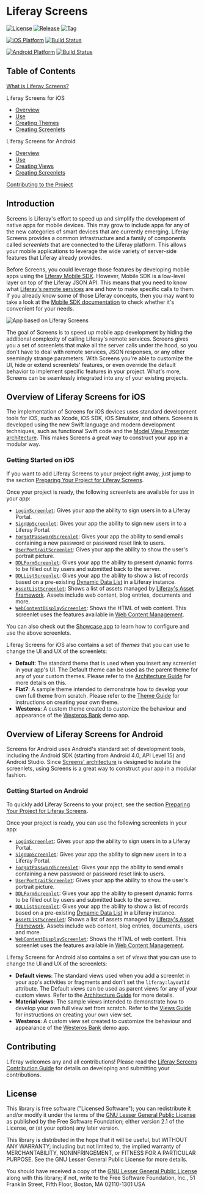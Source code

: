 # Liferay Screens

[![License](http://img.shields.io/badge/license-LGPL_2.1-red.svg?style=flat-square)](http://opensource.org/licenses/LGPL-2.1) [![Release](http://img.shields.io/badge/release-Beta_3-orange.svg?style=flat-square)](https://github.com/liferay/liferay-screens/releases/) [![Tag](http://img.shields.io/github/tag/liferay/liferay-screens.svg?style=flat-square)](https://github.com/liferay/liferay-screens/tags/)

[![iOS Platform](http://img.shields.io/badge/platform-iOS_7+-blue.svg?style=flat-square)](https://github.com/liferay/liferay-screens/tree/master/ios) [![Build Status](http://img.shields.io/travis/liferay/liferay-screens.svg?style=flat-square)](https://travis-ci.org/liferay/liferay-screens/)

[![Android Platform](http://img.shields.io/badge/platform-Android_4.0-green.svg?style=flat-square)](https://github.com/liferay/liferay-screens/tree/master/android) [![Build Status](http://img.shields.io/travis/liferay/liferay-screens.svg?style=flat-square)](https://travis-ci.org/liferay/liferay-screens/)

## Table of Contents

[What is Liferay Screens?](#introduction)

Liferay Screens for iOS
- [Overview](#overview-of-liferay-screens-for-ios)
- [Use](ios/README.md)
- [Creating Themes](ios/Documentation/theme_creation.md)
- [Creating Screenlets](ios/Documentation/screenlet_creation.md)

Liferay Screens for Android
- [Overview](#overview-of-liferay-screens-for-android)
- [Use](android/README.md)
- [Creating Views](android/documentation/view_creation.md)
- [Creating Screenlets](android/documentation/screenlet_creation.md)

[Contributing to the Project](CONTRIBUTING.md)

## Introduction

Screens is Liferay's effort to speed up and simplify the development of native apps for mobile devices. This may grow to include apps for any of the new categories of smart devices that are currently emerging. Liferay Screens provides a common infrastructure and a family of components called *screenlets* that are connected to the Liferay platform. This allows your mobile applications to leverage the wide variety of server-side features that Liferay already provides.

Before Screens, you could leverage those features by developing mobile apps using the [Liferay Mobile SDK](https://www.liferay.com/community/liferay-projects/liferay-mobile-sdk/overview). However, Mobile SDK is a low-level layer on top of the Liferay JSON API. This means that you need to know what [Liferay's remote services](https://www.liferay.com/documentation/liferay-portal/6.2/development/-/ai/accessing-services-remotely-liferay-portal-6-2-dev-guide-05-en) are and how to make specific calls to them. If you already know some of those Liferay concepts, then you may want to take a look at the [Mobile SDK documentation](https://dev.liferay.com/develop/tutorials/-/knowledge_base/6-2/mobile) to check whether it's convenient for your needs.

![App based on Liferay Screens](ios/Documentation/Images/screens-phone.png)

The goal of Screens is to speed up mobile app development by hiding the additional complexity of calling Liferay's remote services. Screens gives you a set of screenlets that make all the server calls under the hood, so you don't have to deal with remote services, JSON responses, or any other seemingly strange parameters. With Screens you're able to customize the UI, hide or extend screenlets' features, or even override the default behavior to implement specific features in your project. What's more, Screens can be seamlessly integrated into any of your existing projects.

## Overview of Liferay Screens for iOS

The implementation of Screens for iOS devices uses standard development tools for iOS, such as Xcode, iOS SDK, iOS Simulator, and others. Screens is developed using the new Swift language and modern development techniques, such as functional Swift code and the [Model View Presenter architecture](http://en.wikipedia.org/wiki/Model%E2%80%93view%E2%80%93presenter). This makes Screens a great way to construct your app in a modular way.

### Getting Started on iOS

If you want to add Liferay Screens to your project right away, just jump to the section [Preparing Your Project for Liferay Screens](ios#preparing-your-project-for-liferay-screens).

Once your project is ready, the following screenlets are available for use in your app:

- [`LoginScreenlet`](ios/Documentation/LoginScreenlet.md): Gives your app the ability to sign users in to a Liferay Portal.
- [`SignUpScreenlet`](ios/Documentation/SignUpScreenlet.md): Gives your app the ability to sign new users in to a Liferay Portal.
- [`ForgotPasswordScreenlet`](ios/Documentation/ForgotPasswordScreenlet.md): Gives your app the ability to send emails containing a new password or password reset link to users.
- [`UserPortraitScreenlet`](ios/Documentation/UserPortraitScreenlet.md): Gives your app the ability to show the user's portrait picture.
- [`DDLFormScreenlet`](ios/Documentation/DDLFormScreenlet.md): Gives your app the ability to present dynamic forms to be filled out by users and submitted back to the server.
- [`DDLListScreenlet`](ios/Documentation/DDLListScreenlet.md): Gives your app the ability to show a list of records based on a pre-existing [Dynamic Data List](https://dev.liferay.com/discover/portal/-/knowledge_base/6-2/using-web-forms-and-dynamic-data-lists) in a Liferay instance.
- [`AssetListScreenlet`](ios/Documentation/AssetListScreenlet.md): Shows a list of assets managed by [Liferay's Asset Framework](https://www.liferay.com/documentation/liferay-portal/6.2/development/-/ai/asset-framework-liferay-portal-6-2-dev-guide-06-en). Assets include web content, blog entries, documents and more.
- [`WebContentDisplayScreenlet`](ios/Documentation/WebContentDisplayScreenlet.md): Shows the HTML of web content. This screenlet uses the features available in [Web Content Management](https://dev.liferay.com/discover/portal/-/knowledge_base/6-2/web-content-management).

You can also check out the [Showcase app](ios/Samples/README.md) to learn how to configure and use the above screenlets.

Liferay Screens for iOS also contains a set of *themes* that you can use to change the UI and UX of the screenlets:

- **Default**: The standard theme that is used when you insert any screenlet in your app's UI. The Default theme can be used as the parent theme for any of your custom themes. Please refer to the [Architecture Guide](ios/Documentation/architecture.md#theme-layer) for more details on this.
- **Flat7**: A sample theme intended to demonstrate how to develop your own full theme from scratch. Please refer to the [Theme Guide](ios/Documentation/themes.md) for instructions on creating your own theme.
- **Westeros**: A custom theme created to customize the behaviour and appearance of the [Westeros Bank](ios/Samples/WesterosBank/README.md) demo app.


## Overview of Liferay Screens for Android

Screens for Android uses Android's standard set of development tools, including the Android SDK (starting from Android 4.0, API Level 15) and Android Studio. Since [Screens' architecture](android/documentation/architecture.md) is designed to isolate the screenlets, using Screens is a great way to construct your app in a modular fashion.

### Getting Started on Android

To quickly add Liferay Screens to your project, see the section [Preparing Your Project for Liferay Screens](android#preparing-your-project-for-liferay-screens).

Once your project is ready, you can use the following screenlets in your app:

- [`LoginScreenlet`](android/documentation/LoginScreenlet.md): Gives your app the ability to sign users in to a Liferay Portal.
- [`SignUpScreenlet`](android/documentation/SignUpScreenlet.md): Gives your app the ability to sign new users in to a Liferay Portal.
- [`ForgotPasswordScreenlet`](android/documentation/ForgotPasswordScreenlet.md): Gives your app the ability to send emails containing a new password or password reset link to users.
- [`UserPortraitScreenlet`](android/documentation/UserPortraitScreenlet.md): Gives your app the ability to show the user's portrait picture.
- [`DDLFormScreenlet`](android/documentation/DDLFormScreenlet.md): Gives your app the ability to present dynamic forms to be filled out by users and submitted back to the server.
- [`DDLListScreenlet`](android/documentation/DDLListScreenlet.md): Gives your app the ability to show a list of records based on a pre-existing [Dynamic Data List](https://dev.liferay.com/discover/portal/-/knowledge_base/6-2/using-web-forms-and-dynamic-data-lists) in a Liferay instance.
- [`AssetListScreenlet`](android/documentation/AssetListScreenlet.md): Shows a list of assets managed by [Liferay's Asset Framework](https://www.liferay.com/documentation/liferay-portal/6.2/development/-/ai/asset-framework-liferay-portal-6-2-dev-guide-06-en). Assets include web content, blog entries, documents, users and more.
- [`WebContentDisplayScreenlet`](android/documentation/WebContentDisplayScreenlet.md): Shows the HTML of web content. This screenlet uses the features available in [Web Content Management](https://dev.liferay.com/discover/portal/-/knowledge_base/6-2/web-content-management).

Liferay Screens for Android also contains a set of *views* that you can use to change the UI and UX of the screenlets:

- **Default views**: The standard views used when you add a screenlet in your app's activities or fragments and don't set the `liferay:layoutId` attribute. The Default views can be used as parent views for any of your custom views. Refer to the [Architecture Guide](android/documentation/architecture.md#view-layer) for more details.
- **Material views**: The sample views intended to demonstrate how to develop your own full view set from scratch. Refer to the [Views Guide](android/documentation/views.md) for instructions on creating your own view set.
- **Westeros**: A custom view set created to customize the behaviour and appearance of the [Westeros Bank](android/samples/bankofwesteros/README.md) demo app.

## Contributing

Liferay welcomes any and all contributions! Please read the [Liferay Screens Contribution Guide](CONTRIBUTING.md) for details on developing and submitting your contributions.

## License

This library is free software ("Licensed Software"); you can redistribute it and/or modify it under the terms of the [GNU Lesser General Public License](http://www.gnu.org/licenses/lgpl-2.1.html) as
published by the Free Software Foundation; either version 2.1 of the License, or (at your option) any later version.

This library is distributed in the hope that it will be useful, but WITHOUT ANY WARRANTY; including but not limited to, the implied warranty of MERCHANTABILITY, NONINFRINGEMENT, or FITNESS FOR A PARTICULAR PURPOSE. See the GNU Lesser General Public License for more details.

You should have received a copy of the [GNU Lesser General Public
License](http://www.gnu.org/licenses/lgpl-2.1.html) along with this library; if not, write to the Free Software Foundation, Inc., 51 Franklin Street, Fifth
Floor, Boston, MA 02110-1301 USA
